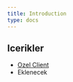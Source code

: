 ```yaml
---
title: Introduction
type: docs
---
```


## Icerikler

- [Ozel Client](./docs/ozel-client)
- Eklenecek
